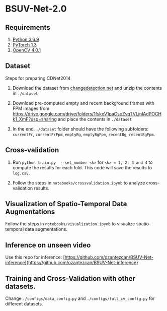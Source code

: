 # BSUV-Net-2.0

## Requirements
1. [Python 3.6.9](https://www.python.org/)
2. [PyTorch 1.3](https://pytorch.org/)
3. [OpenCV 4.0.1](https://opencv.org/releases/)

## Dataset
Steps for preparing CDNet2014
1. Download the dataset from [changedetection.net](http://changedetection.net/) and unzip the contents in `./dataset`

2. Download pre-computed empty and recent background frames with FPM images from https://drive.google.com/drive/folders/1fskxV1paCsoZvqTVLjnlAdPOCHk1_XmF?usp=sharing and place the contents in `./dataset`

3. In the end, `./dataset` folder should have the following subfolders: `currentFr`, `currentFrFpm`, `emptyBg`, `emptyBgFpm`, `recentBg`, `recentBgFpm`.

## Cross-validation

1. Run `python train.py  --set_number <k>` for `<k> = 1, 2, 3 and 4` to compute the results for each fold. This code will save the results to `log.csv`.

2. Follow the steps in `notebooks/crossvalidation.ipynb` to analyze cross-validation results.

## Visualization of Spatio-Temporal Data Augmentations
Follow the steps in `notebooks/visualization.ipynb` to visualize spatio-temporal data augmentations.

## Inference on unseen video
Use this repo for inference: [https://github.com/ozantezcan/BSUV-Net-inference]{https://github.com/ozantezcan/BSUV-Net-inference}

## Training and Cross-Validation with other datasets.
Change `./configs/data_config.py` and `./configs/full_cv_config.py` for different datasets.

